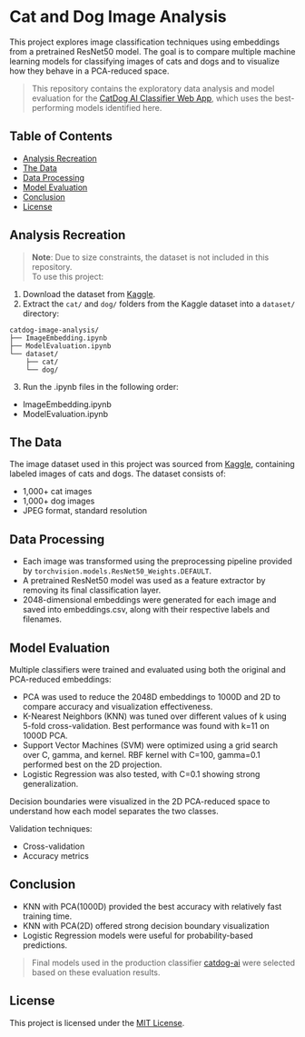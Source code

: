 # Cat and Dog Image Analysis

This project explores image classification techniques using embeddings from a pretrained ResNet50 model. The goal is to compare multiple machine learning models for classifying images of cats and dogs and to visualize how they behave in a PCA-reduced space.

> This repository contains the exploratory data analysis and model evaluation for the [CatDog AI Classifier Web App](https://github.com/mooogy/catdog-ai), which uses the best-performing models identified here.

## Table of Contents
- [Analysis Recreation](#analysis-recreation)
- [The Data](#the-data)
- [Data Processing](#data-processing)
- [Model Evaluation](#model-evaluation)
- [Conclusion](#conclusion)
- [License](#license)

## Analysis Recreation
> **Note**: Due to size constraints, the dataset is not included in this repository.  
To use this project:
1. Download the dataset from [Kaggle](https://www.kaggle.com/datasets/borhanitrash/animal-image-classification-dataset).
2. Extract the `cat/` and `dog/` folders from the Kaggle dataset into a `dataset/` directory:
```
catdog-image-analysis/
├── ImageEmbedding.ipynb
├── ModelEvaluation.ipynb
└── dataset/
    ├── cat/
    └── dog/
```
3. Run the .ipynb files in the following order:
- ImageEmbedding.ipynb
- ModelEvaluation.ipynb

## The Data

The image dataset used in this project was sourced from [Kaggle](https://www.kaggle.com/datasets/borhanitrash/animal-image-classification-dataset), containing labeled images of cats and dogs. The dataset consists of:
- 1,000+ cat images
- 1,000+ dog images
- JPEG format, standard resolution

## Data Processing

- Each image was transformed using the preprocessing pipeline provided by `torchvision.models.ResNet50_Weights.DEFAULT`.
- A pretrained ResNet50 model was used as a feature extractor by removing its final classification layer.
- 2048-dimensional embeddings were generated for each image and saved into embeddings.csv, along with their respective labels and filenames.

## Model Evaluation

Multiple classifiers were trained and evaluated using both the original and PCA-reduced embeddings:

- PCA was used to reduce the 2048D embeddings to 1000D and 2D to compare accuracy and visualization effectiveness.
- K-Nearest Neighbors (KNN) was tuned over different values of k using 5-fold cross-validation. Best performance was found with k=11 on 1000D PCA.
- Support Vector Machines (SVM) were optimized using a grid search over C, gamma, and kernel. RBF kernel with C=100, gamma=0.1 performed best on the 2D projection.
- Logistic Regression was also tested, with C=0.1 showing strong generalization.

Decision boundaries were visualized in the 2D PCA-reduced space to understand how each model separates the two classes.

Validation techniques:
- Cross-validation
- Accuracy metrics

## Conclusion

- KNN with PCA(1000D) provided the best accuracy with relatively fast training time.
- KNN with PCA(2D) offered strong decision boundary visualization 
- Logistic Regression models were useful for probability-based predictions.

> Final models used in the production classifier [catdog-ai](https://github.com/mooogy/catdog-ai) were selected based on these evaluation results.

## License

This project is licensed under the [MIT License](LICENSE).
